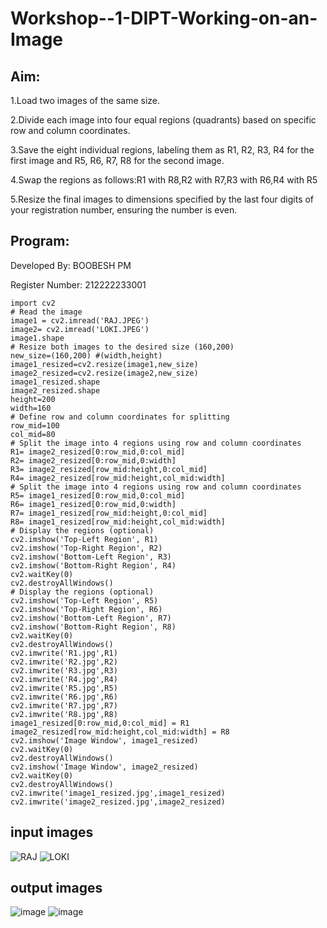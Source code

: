 # Workshop--1-DIPT-Working-on-an-Image
## Aim:
1.Load two images of the same size.

2.Divide each image into four equal regions (quadrants) based on specific row and column coordinates.

3.Save the eight individual regions, labeling them as R1, R2, R3, R4 for the first image and R5, R6, R7, R8 for the second image.

4.Swap the regions as follows:R1 with R8,R2 with R7,R3 with R6,R4 with R5

5.Resize the final images to dimensions specified by the last four digits of your registration number, ensuring the number is even.


## Program:
Developed By: BOOBESH PM

Register Number: 212222233001
```
import cv2
# Read the image
image1 = cv2.imread('RAJ.JPEG')
image2= cv2.imread('LOKI.JPEG')
image1.shape
# Resize both images to the desired size (160,200)
new_size=(160,200) #(width,height)
image1_resized=cv2.resize(image1,new_size)
image2_resized=cv2.resize(image2,new_size)
image1_resized.shape
image2_resized.shape
height=200
width=160
# Define row and column coordinates for splitting
row_mid=100
col_mid=80
# Split the image into 4 regions using row and column coordinates
R1= image2_resized[0:row_mid,0:col_mid]
R2= image2_resized[0:row_mid,0:width]
R3= image2_resized[row_mid:height,0:col_mid]
R4= image2_resized[row_mid:height,col_mid:width]
# Split the image into 4 regions using row and column coordinates
R5= image1_resized[0:row_mid,0:col_mid]
R6= image1_resized[0:row_mid,0:width]
R7= image1_resized[row_mid:height,0:col_mid]
R8= image1_resized[row_mid:height,col_mid:width]
# Display the regions (optional)
cv2.imshow('Top-Left Region', R1)
cv2.imshow('Top-Right Region', R2)
cv2.imshow('Bottom-Left Region', R3)
cv2.imshow('Bottom-Right Region', R4)
cv2.waitKey(0)
cv2.destroyAllWindows()
# Display the regions (optional)
cv2.imshow('Top-Left Region', R5)
cv2.imshow('Top-Right Region', R6)
cv2.imshow('Bottom-Left Region', R7)
cv2.imshow('Bottom-Right Region', R8)
cv2.waitKey(0)
cv2.destroyAllWindows()
cv2.imwrite('R1.jpg',R1)
cv2.imwrite('R2.jpg',R2)
cv2.imwrite('R3.jpg',R3)
cv2.imwrite('R4.jpg',R4)
cv2.imwrite('R5.jpg',R5)
cv2.imwrite('R6.jpg',R6)
cv2.imwrite('R7.jpg',R7)
cv2.imwrite('R8.jpg',R8)
image1_resized[0:row_mid,0:col_mid] = R1
image2_resized[row_mid:height,col_mid:width] = R8
cv2.imshow('Image Window', image1_resized)
cv2.waitKey(0)
cv2.destroyAllWindows()
cv2.imshow('Image Window', image2_resized)
cv2.waitKey(0)
cv2.destroyAllWindows()
cv2.imwrite('image1_resized.jpg',image1_resized)
cv2.imwrite('image2_resized.jpg',image2_resized)
```
## input images
![RAJ](https://github.com/user-attachments/assets/8eba0590-ef66-4259-8ea0-9304aa737fd4)
![LOKI](https://github.com/user-attachments/assets/c91f4a5a-599e-48e8-8804-57e765db89e6)

## output images
![image](https://github.com/user-attachments/assets/83d2119f-1c76-467f-808a-6e42f26d2dea)
![image](https://github.com/user-attachments/assets/7ec35867-2e08-44fa-856b-2e3be8705423)


